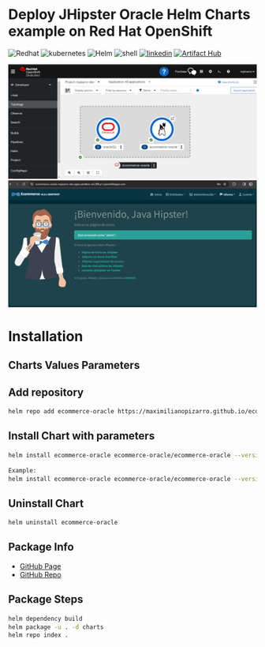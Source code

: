 # Deploy JHipster Oracle Helm Charts example on Red Hat OpenShift
<p align="left">
<img src="https://img.shields.io/badge/redhat-CC0000?style=for-the-badge&logo=redhat&logoColor=white" alt="Redhat">
<img src="https://img.shields.io/badge/kubernetes-%23326ce5.svg?style=for-the-badge&logo=kubernetes&logoColor=white" alt="kubernetes">
<img src="https://img.shields.io/badge/helm-0db7ed?style=for-the-badge&logo=helm&logoColor=white" alt="Helm">
<img src="https://img.shields.io/badge/shell_script-%23121011.svg?style=for-the-badge&logo=gnu-bash&logoColor=white" alt="shell">
<a href="https://www.linkedin.com/in/maximiliano-gregorio-pizarro-consultor-it"><img src="https://img.shields.io/badge/LinkedIn-0077B5?style=for-the-badge&logo=linkedin&logoColor=white" alt="linkedin" /></a>
<a href="https://artifacthub.io/packages/search?repo=ecommerce-oracle"><img src="https://img.shields.io/endpoint?url=https://artifacthub.io/badge/repository/ecommerce-oracle" alt="Artifact Hub" /></a>
</p>

<p align="left">
  <img src="https://github.com/maximilianoPizarro/ecommerce-oracle/blob/main/app/ecommerce-oracle-topology.PNG?raw=true" width="900" title="Run On Openshift">
  <img src="https://github.com/maximilianoPizarro/ecommerce-oracle/blob/main/app/ecommerce-oracle-home.PNG?raw=true" width="900" title="Run On Openshift">  
</p>

# Installation

## Charts Values Parameters


## Add repository

```bash
helm repo add ecommerce-oracle https://maximilianopizarro.github.io/ecommerce-oracle/
```

## Install Chart with parameters

```bash
helm install ecommerce-oracle ecommerce-oracle/ecommerce-oracle --version "VERSION" --set route.host=ecommerce-oracle-<NAMESPACE>.apps.sandbox-m2.ll9k.p1.openshiftapps.com
```

```bash
Example:
helm install ecommerce-oracle ecommerce-oracle/ecommerce-oracle --version 0.1.1 --set route.host=ecommerce-oracle-maximilianopizarro5-dev.apps.sandbox-m2.ll9k.p1.openshiftapps.com
```


## Uninstall Chart

```bash
helm uninstall ecommerce-oracle
```

## Package Info

- [GitHub Page](https://maximilianopizarro.github.io/ecommerce-oracle/)
- [GitHub Repo](https://github.com/maximilianoPizarro/ecommerce-oracle)

## Package Steps

```bash
helm dependency build
helm package -u . -d charts
helm repo index .
```
